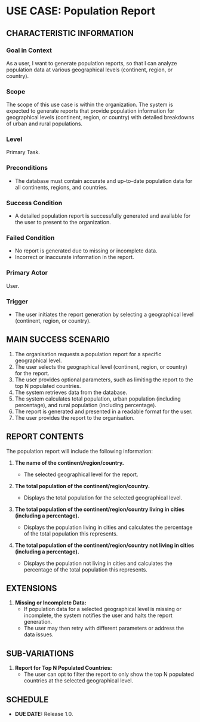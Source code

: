 # USE CASE: Population Report

## CHARACTERISTIC INFORMATION

### Goal in Context
As a user, I want to generate population reports, so that I can analyze population data at various geographical levels (continent, region, or country).

### Scope
The scope of this use case is within the organization. The system is expected to generate reports that provide population information for geographical levels (continent, region, or country) with detailed breakdowns of urban and rural populations.

### Level
Primary Task.

### Preconditions
- The database must contain accurate and up-to-date population data for all continents, regions, and countries.

### Success Condition
- A detailed population report is successfully generated and available for the user to present to the organization.

### Failed Condition
- No report is generated due to missing or incomplete data.
- Incorrect or inaccurate information in the report.

### Primary Actor
User.

### Trigger
- The user initiates the report generation by selecting a geographical level (continent, region, or country).

## MAIN SUCCESS SCENARIO

1. The organisation requests a population report for a specific geographical level.
2. The user selects the geographical level (continent, region, or country) for the report.
3. The user provides optional parameters, such as limiting the report to the top N populated countries.
4. The system retrieves data from the database.
5. The system calculates total population, urban population (including percentage), and rural population (including percentage).
6. The report is generated and presented in a readable format for the user.
7. The user provides the report to the organisation.

## REPORT CONTENTS

The population report will include the following information:

1. **The name of the continent/region/country.**
    - The selected geographical level for the report.

2. **The total population of the continent/region/country.**
    - Displays the total population for the selected geographical level.

3. **The total population of the continent/region/country living in cities (including a percentage).**
    - Displays the population living in cities and calculates the percentage of the total population this represents.

4. **The total population of the continent/region/country not living in cities (including a percentage).**
    - Displays the population not living in cities and calculates the percentage of the total population this represents.

## EXTENSIONS

1. **Missing or Incomplete Data:**
    - If population data for a selected geographical level is missing or incomplete, the system notifies the user and halts the report generation.
    - The user may then retry with different parameters or address the data issues.

## SUB-VARIATIONS

1. **Report for Top N Populated Countries:**
    - The user can opt to filter the report to only show the top N populated countries at the selected geographical level.

## SCHEDULE

- **DUE DATE:** Release 1.0.

